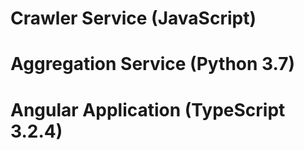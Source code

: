 # Crawler Service (JavaScript)

# Aggregation Service (Python 3.7)

# Angular Application (TypeScript 3.2.4)

